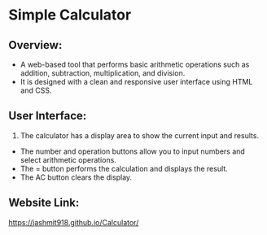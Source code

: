 # Simple Calculator

## Overview:
- A web-based tool that performs basic arithmetic operations such as addition, subtraction, multiplication, and division.
- It is designed with a clean and responsive user interface using HTML and CSS.

## User Interface:
1. The calculator has a display area to show the current input and results.
- The number and operation buttons allow you to input numbers and select arithmetic operations.
- The = button performs the calculation and displays the result.
- The AC button clears the display.

## Website Link:
https://jashmit918.github.io/Calculator/
